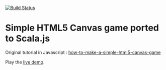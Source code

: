 [![Build Status](https://travis-ci.org/amsterdam-scala/Sjs-Simple-HTML5-canvas-game.svg?branch=master)](https://travis-ci.org/amsterdam-scala/Sjs-Simple-HTML5-canvas-game)

# Simple HTML5 Canvas game ported to Scala.js

Original tutorial in Javascript :
[how-to-make-a-simple-html5-canvas-game](http://www.lostdecadegames.com/how-to-make-a-simple-html5-canvas-game/)

Play the [live demo](http://lambdalloyd.net23.net/SimpleGame/views/index.html).
